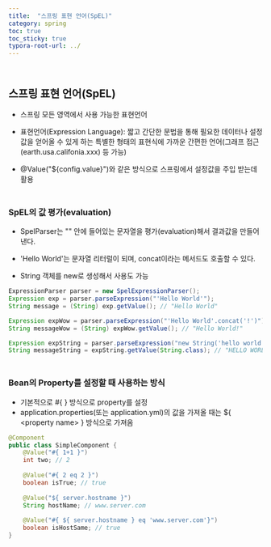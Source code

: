 ```yaml
---
title:  "스프링 표현 언어(SpEL)"
category: spring
toc: true
toc_sticky: true
typora-root-url: ../
---
```




## <br>스프링 표현 언어(SpEL)

- 스프링 모든 영역에서 사용 가능한 표현언어

- 표현언어(Expression Language): 짧고 간단한 문법을 통해 필요한 데이터나 설정 값을 얻어올 수 있게 하는 특별한 형태의 표현식에 가까운 간편한 언어(그래프 접근 (earth.usa.califonia.xxx) 등 가능)

- @Value("${config.value}")와 같은 방식으로 스프링에서 설정값을 주입 받는데 활용



### <br>SpEL의 값 평가(evaluation)

- SpelParser는 "" 안에 들어있는 문자열을 평가(evaluation)해서 결과값을 만들어낸다.

- 'Hello World'는 문자열 리터럴이 되며, concat이라는 메서드도 호출할 수 있다.
- String 객체를 new로 생성해서 사용도 가능

```java
ExpressionParser parser = new SpelExpressionParser();
Expression exp = parser.parseExpression("'Hello World'");
String message = (String) exp.getValue(); // "Hello World"

Expression expWow = parser.parseExpression("'Hello World'.concat('!')");
String messageWow = (String) expWow.getValue(); // "Hello World!"

Expression expString = parser.parseExpression("new String('hello world').toUpperCase()");
String messageString = expString.getValue(String.class); // "HELLO WORLD"
```



### <br>Bean의 Property를 설정할 때 사용하는 방식

- 기본적으로 #{  } 방식으로 property를 설정
- application.properties(또는 application.yml)의 값을 가져올 때는 ${ \<property name\> } 방식으로 가져옴

```java
@Component
public class SimpleComponent {
    @Value("#{ 1+1 }")
    int two; // 2
    
    @Value("#{ 2 eq 2 }")
    boolean isTrue; // true
    
    @Value("${ server.hostname }")
    String hostName; // www.server.com
    
    @Value("#{ ${ server.hostname } eq 'www.server.com'}")
    boolean isHostSame; // true
}
```

